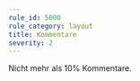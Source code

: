 ```yaml
---
rule_id: 5000
rule_category: layout
title: Kommentare
severity: 2
---
```

Nicht mehr als 10% Kommentare. 

